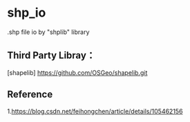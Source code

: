 # shp_io
.shp file io by "shplib" library

## Third Party Libray：
[shapelib] https://github.com/OSGeo/shapelib.git

## Reference
1.https://blog.csdn.net/feihongchen/article/details/105462156
